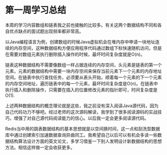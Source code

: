 # 第一周学习总结

本周的学习内容数组和链表我之前也接触的比较多。有关这两个数据结构不同和各自优点缺点的面试题出现频率都非常高。

以Java编程语言为例，创建数组的时候Java虚拟机会在堆内存中申请一块地址连续的内存空间，这种数据结构方便应用程序代码通过数组下标快速随机访问，但是在需要对数组元素执行删除插入操作的时候，最坏时间复杂度就是O(n)。

链表这种数据结构不需要像数组一样占据连续的内存空间，头元素是链表的第一个元素，元素的数据结构中需要一块内存空间来保存当前元素下一个元素的内存地址空间。在链表中执行查找任务，必须要从表头开始，顺着每一个元素的下一个元素的内存空间地址，遍历链表中的每一个元素，最坏时间复杂度是O(n)。在链表中执行插入和删除操作，只需要在插入的位置修改元素的指针即可，时间复杂度是O(1).

上述两种数据结构的概念理论就是这些，我之前没有深入阅读Java源代码，因为自己代码功力不够吧。经过老师的这次源码解读，我学到了很多阅读源码的实战技巧，增强了对自己源代码阅读能力的信心。以后我一定会更多阅读源代码。

Redis当中用的跳表数据结构的基本思想就是以空间换时间，这一点和刮洗型数据库中通过创建索引加速数据查询异曲同工。我希望自己以后可以有机会多读一些数据结构算法设计方面的英文论文，多学习借鉴一下别人发明设计新数据结构的思想方法。相信这样做一定会收获更多。

  

